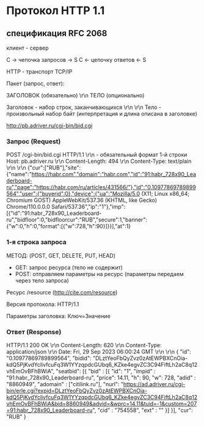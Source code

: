 # Протокол HTTP 1.1
## спецификация RFC 2068

клиент - сервер

 С -> чепочка запросов -> S
 C <- цепочку ответов <-  S

HTTP - транспорт TCP/IP

Пакет (запрос, ответ):

ЗАГОЛОВОК (обязательно)
\r\n
ТЕЛО (опционально)

Заголовок - набор строк, заканчивающихся \r\n
\r\n
Тело - произвольный набор байт (интерпретация и длина описана в заголовке)

http://pb.adriver.ru/cgi-bin/bid.cgi

### Запрос (Request)
POST /cgi-bin/bid.cgi HTTP/1.1 \r\n - обязательный формат 1-й строки
Host: pb.adriver.ru \r\n
Content-Length: 494 \r\n
Content-Type: text/plain \r\n
\r\n
{"cur":["RUB"],"site":{"name":"https://habr.com","domain":"habr.com","id":"91:habr_728x90_Leaderboard-ru","page":"https://habr.com/ru/articles/431566/"},"id":"0.10977869789899564","user":{"buyerid":0},"device":{"ua":"Mozilla/5.0 (X11; Linux x86_64; Chromium GOST) AppleWebKit/537.36 (KHTML, like Gecko) Chrome/110.0.0.0 Safari/537.36","ip":"1"},"imp":[{"id":"91:habr_728x90_Leaderboard-ru","bidfloor":0,"bidfloorcur":"RUB","secure":1,"banner":{"w":0,"h":0,"format":[{"w":728,"h":90}]}}],"at":1}




### 1-я строка запроса
МЕТОД: (POST, GET, DELETE, PUT, HEAD)
 - GET: запрос ресурса (тело не содержит)
 - POST: отправляем параметры на ресурс (параметры передаем через тело запроса)

Ресурс /resource (http://cite.com/resource)

Версия протокола: HTTP/1.1

Параметры заголовка:
Ключ=Значение

### Ответ (Response)
HTTP/1.1 200 OK \r\n
Content-Length: 620 \r\n
Content-Type: application/json \r\n
Date: Fri, 29 Sep 2023 06:00:24 GMT \r\n
\r\n
{
"id": "0.10977869789899564",
"bidid": "DLztYeoFbQyZvz0zAtEWPBXCnOia-kdQ5PjKvdYclivfcuFq3W1YYzqpdcGUbq6_KZke4egvZC3C94FiftLh2aC8q12vhEmOvBFhBWiA",
"seatbid": [{
"bid" : [{
"id": "1",
"impid" : "91:habr_728x90_Leaderboard-ru",
"price": 14.11,
"h": 90,
"w": 728,
"adid" : "8860949",
"adomain" : ["citilink.ru"],
"nurl": "https://ad.adriver.ru/cgi-bin/erle.cgi?expid=DLztYeoFbQyZvz0zAtEWPBXCnOia-kdQ5PjKvdYclivfcuFq3W1YYzqpdcGUbq6_KZke4egvZC3C94FiftLh2aC8q12vhEmOvBFhBWiA&bid=8860949&advid=&wprc=14.11&tuid=-1&custom=207=91:habr_728x90_Leaderboard-ru",
"cid" : "754558",
"ext" : ""
}]
}],
"cur": "RUB"
}